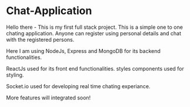 # Chat-Application

Hello there - This is my first full stack project.
This is a simple one to one chating application.
Anyone can register using personal details and chat with the registered persons.

Here I am using NodeJs, Express and MongoDB for its backend functionalities.

ReactJs used for its front end functionalities. styles components used for styling.

Socket.io used for developing real time chating experiance.

More features will integrated soon!
